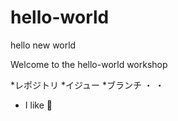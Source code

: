 # hello-world
hello new world

Welcome to the hello-world workshop

*レポジトリ
*イジュー
*ブランチ
・
・

* I like 🍣
